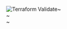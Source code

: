 ![Terraform Validate](https://github.com/lraezj/terraform_localstack/actions/workflows/validate.yaml/badge.svg)~                                                                                                                    
~                                                                                                                    
~               
